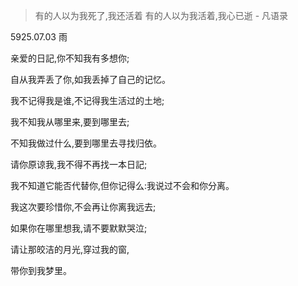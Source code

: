 
> 有的人以为我死了,我还活着
> 有的人以为我活着,我心已逝 - 凡语录


5925.07.03 雨


亲爱的日記,你不知我有多想你; 

自从我弄丢了你,如我丢掉了自己的记忆。 

我不记得我是谁,不记得我生活过的土地; 

我不知我从哪里来,要到哪里去; 

不知我做过什么,要到哪里去寻找归依。 

请你原谅我,我不得不再找一本日記; 

我不知道它能否代替你,但你记得么:我说过不会和你分离。 

我这次要珍惜你,不会再让你离我远去; 

如果你在哪里想我,请不要默默哭泣; 

请让那皎洁的月光,穿过我的窗,

带你到我梦里。